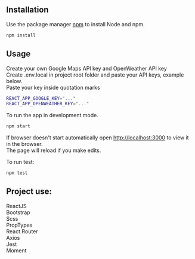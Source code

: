 ## Installation

Use the package manager [npm](https://docs.npmjs.com/downloading-and-installing-node-js-and-npm) to install Node and npm. <br />


```bash
npm install
```

## Usage

Create your own Google Maps API key and OpenWeather API key <br />
Create .env.local in project root folder and paste your API keys, example below. <br/>
Paste your key inside quotation marks

```bash
REACT_APP_GOOGLE_KEY="..."
REACT_APP_OPENWEATHER_KEY="..."
```
To run the app in development mode.
```bash
npm start
```

If browser doesn't start automatically open [http://localhost:3000](http://localhost:3000) to view it in the browser. <br />
The page will reload if you make edits. <br />

To run test:
```bash
npm test
```
## Project use:

ReactJS <br />
Bootstrap <br />
Scss <br />
PropTypes <br />
React Router<br />
Axios <br />
Jest <br />
Moment <br />
